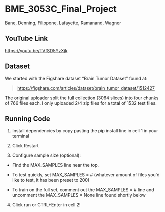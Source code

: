 # BME_3053C_Final_Project
Bane, Denning, Filippone, Lafayette, Ramanand, Wagner

## YouTube Link
https://youtu.be/TVfSD5YzXjk

## Dataset

We started with the Figshare dataset “Brain Tumor Dataset” found at:

> https://figshare.com/articles/dataset/brain_tumor_dataset/1512427


The original uploader split the full collection (3064 slices) into four chunks of 766 files each. I only uploaded 2/4 zip files for a total of 1532 test files. 

## Running Code

1. Install dependencies by copy pasting the pip install line in cell 1 in your terminal

2. Click Restart 

3. Configure sample size (optional):

- Find the MAX_SAMPLES line near the top.

- To test quickly, set MAX_SAMPLES = # (whatever amount of files you'd like to test, it has been preset to 200)

- To train on the full set, comment out the MAX_SAMPLES = # line and uncomment the 
MAX_SAMPLES = None line found shortly below

4. Click run or CTRL+Enter in cell 2! 
